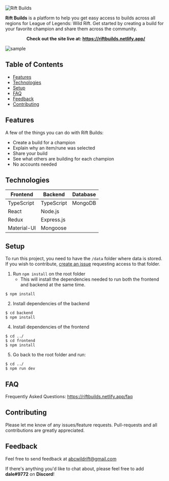 <img src="https://imgur.com/GM2OlXS.png" alt="Rift Builds" title="Rift Builds"/>

**Rift Builds** is a platform to help you get easy access to builds across all regions for League of Legends: Wild Rift. Get started by creating a build for your favorite champion and share them across the community.

<p align="center"> 
  <b>
  Check out the site live at:
  <a href="https://riftbuilds.netlify.app/" target="_blank">https://riftbuilds.netlify.app/</a> 
  </b>
</p>

<img src="https://imgur.com/XIXTb2x.png" alt="sample" title="sample"/>

## Table of Contents
* [Features](#features)
* [Technologies](#technologies)
* [Setup](#setup)
* [FAQ](#faq)
* [Feedback](#feedback)
* [Contributing](#contributing)

## Features
<p>A few of the things you can do with Rift Builds:</p>

* Create a build for a champion
* Explain why an item/rune was selected
* Share your build
* See what others are building for each champion
* No accounts needed

## Technologies
|    Frontend   |    Backend    |    Database   |
| ------------- | ------------- | ------------- |
|   TypeScript  |   TypeScript  |    MongoDB    |
|     React     |     Node.js   |
|     Redux     |   Express.js  |
|  Material-UI  |    Mongoose   |

## Setup

To run this project, you need to have the `/data` folder where data is stored. If you wish to contribute, [create an issue](https://github.com/dalegacusan/wildriftcommunitybuilds/issues/new) requesting access to that folder.

1. Run `npm install` on the root folder
    * This will install the dependencies needed to run both the frontend and backend at the same time.
```
$ npm install
```
2. Install dependencies of the backend
```
$ cd backend
$ npm install
```
4. Install dependencies of the frontend
```
$ cd ../
$ cd frontend
$ npm install
```
5. Go back to the root folder and run:
```
$ cd ../
$ npm run dev
```

## FAQ

Frequently Asked Questions: <a href="https://riftbuilds.netlify.app/faq" target="_blank">https://riftbuilds.netlify.app/faq</a>

## Contributing

Please let me know of any issues/feature requests. Pull-requests and all contributions are greatly appreciated.

## Feedback
Feel free to send feedback at <a href="mailto:abcwildrift@gmail.com">abcwildrift@gmail.com<a/>

<p>If there's anything you'd like to chat about, please feel free to add <b>dale#9772</b> on <b>Discord</b>!</p>
